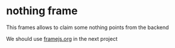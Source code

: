 # nothing frame

This frames allows to claim some nothing points from the backend

We should use [framejs.org](https://framesjs.org/) in the next project
